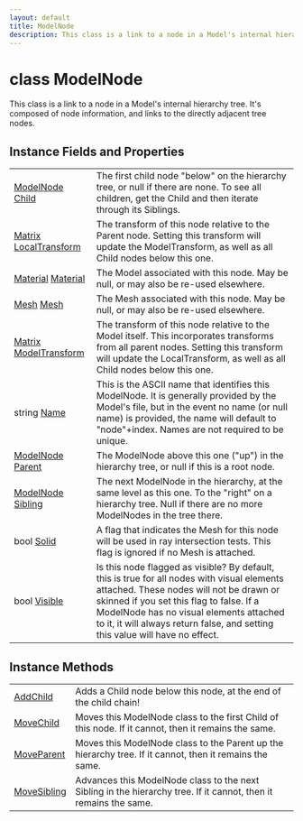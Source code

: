 ```yaml
---
layout: default
title: ModelNode
description: This class is a link to a node in a Model's internal hierarchy tree. It's composed of node information, and links to the directly adjacent tree nodes.
---
```

# class ModelNode

This class is a link to a node in a Model's internal
hierarchy tree. It's composed of node information, and links to
the directly adjacent tree nodes.

## Instance Fields and Properties

|  |  |
|--|--|
|[ModelNode]({{site.url}}/Pages/Reference/ModelNode.html) [Child]({{site.url}}/Pages/Reference/ModelNode/Child.html)|The first child node "below" on the hierarchy tree, or null if there are none. To see all children, get the Child and then iterate through its Siblings.|
|[Matrix]({{site.url}}/Pages/Reference/Matrix.html) [LocalTransform]({{site.url}}/Pages/Reference/ModelNode/LocalTransform.html)|The transform of this node relative to the Parent node. Setting this transform will update the ModelTransform, as well as all Child nodes below this one.|
|[Material]({{site.url}}/Pages/Reference/Material.html) [Material]({{site.url}}/Pages/Reference/ModelNode/Material.html)|The Model associated with this node. May be null, or may also be re-used elsewhere.|
|[Mesh]({{site.url}}/Pages/Reference/Mesh.html) [Mesh]({{site.url}}/Pages/Reference/ModelNode/Mesh.html)|The Mesh associated with this node. May be null, or may also be re-used elsewhere.|
|[Matrix]({{site.url}}/Pages/Reference/Matrix.html) [ModelTransform]({{site.url}}/Pages/Reference/ModelNode/ModelTransform.html)|The transform of this node relative to the Model itself. This incorporates transforms from all parent nodes. Setting this transform will update the LocalTransform, as well as all Child nodes below this one.|
|string [Name]({{site.url}}/Pages/Reference/ModelNode/Name.html)|This is the ASCII name that identifies this ModelNode. It is generally provided by the Model's file, but in the event no name (or null name) is provided, the name will default to "node"+index. Names are not required to be unique.|
|[ModelNode]({{site.url}}/Pages/Reference/ModelNode.html) [Parent]({{site.url}}/Pages/Reference/ModelNode/Parent.html)|The ModelNode above this one ("up") in the hierarchy tree, or null if this is a root node.|
|[ModelNode]({{site.url}}/Pages/Reference/ModelNode.html) [Sibling]({{site.url}}/Pages/Reference/ModelNode/Sibling.html)|The next ModelNode in the hierarchy, at the same level as this one. To the "right" on a hierarchy tree. Null if there are no more ModelNodes in the tree there.|
|bool [Solid]({{site.url}}/Pages/Reference/ModelNode/Solid.html)|A flag that indicates the Mesh for this node will be used in ray intersection tests. This flag is ignored if no Mesh is attached.|
|bool [Visible]({{site.url}}/Pages/Reference/ModelNode/Visible.html)|Is this node flagged as visible? By default, this is true for all nodes with visual elements attached. These nodes will not be drawn or skinned if you set this flag to false. If a ModelNode has no visual elements attached to it, it will always return false, and setting this value will have no effect.|

## Instance Methods

|  |  |
|--|--|
|[AddChild]({{site.url}}/Pages/Reference/ModelNode/AddChild.html)|Adds a Child node below this node, at the end of the child chain!|
|[MoveChild]({{site.url}}/Pages/Reference/ModelNode/MoveChild.html)|Moves this ModelNode class to the first Child of this node. If it cannot, then it remains the same.|
|[MoveParent]({{site.url}}/Pages/Reference/ModelNode/MoveParent.html)|Moves this ModelNode class to the Parent up the hierarchy tree. If it cannot, then it remains the same.|
|[MoveSibling]({{site.url}}/Pages/Reference/ModelNode/MoveSibling.html)|Advances this ModelNode class to the next Sibling in the hierarchy tree. If it cannot, then it remains the same.|

